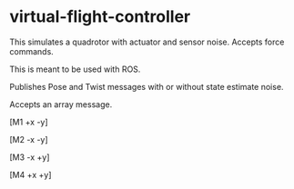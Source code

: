 # virtual-flight-controller
This simulates a quadrotor with actuator and sensor noise. Accepts force commands.

This is meant to be used with ROS. 

Publishes Pose and Twist messages with or without state estimate noise.

Accepts an array message.

[M1 +x -y]

[M2 -x -y]

[M3 -x +y]

[M4 +x +y]

